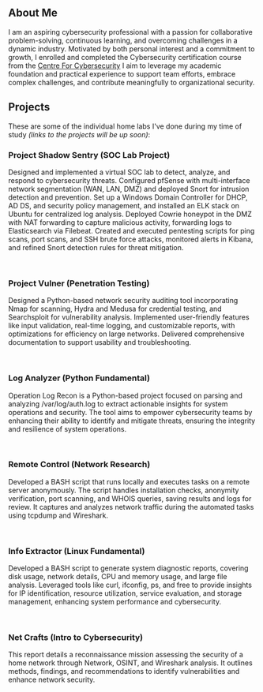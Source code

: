 ## About Me
I am an aspiring cybersecurity professional with a passion for collaborative problem-solving, continuous learning, and overcoming challenges in a dynamic industry. Motivated by both personal interest and a commitment to growth, I enrolled and completed the Cybersecurity certification course from the [Centre For Cybersecurity](https://www.centreforcybersecurity.com/en-sg)  I aim to leverage my academic foundation and practical experience to support team efforts, embrace complex challenges, and contribute meaningfully to organizational security. 

## Projects
These are some of the individual home labs I've done during my time of study *(links to the projects will be up soon)*:

### Project Shadow Sentry (SOC Lab Project)
Designed and implemented a virtual SOC lab to detect, analyze, and respond to cybersecurity threats. Configured pfSense with multi-interface network segmentation (WAN, LAN, DMZ) and deployed Snort for intrusion detection and prevention. Set up a Windows Domain Controller for DHCP, AD DS, and security policy management, and installed an ELK stack on Ubuntu for centralized log analysis. Deployed Cowrie honeypot in the DMZ with NAT forwarding to capture malicious activity, forwarding logs to Elasticsearch via Filebeat. Created and executed pentesting scripts for ping scans, port scans, and SSH brute force attacks, monitored alerts in Kibana, and refined Snort detection rules for threat mitigation.

<br>

### Project Vulner (Penetration Testing)
Designed a Python-based network security auditing tool incorporating Nmap for scanning, Hydra and Medusa for credential testing, and Searchsploit for vulnerability analysis. Implemented user-friendly features like input validation, real-time logging, and customizable reports, with optimizations for efficiency on large networks. Delivered comprehensive documentation to support usability and troubleshooting.

<br>

### Log Analyzer (Python Fundamental)
Operation Log Recon is a Python-based project focused on parsing and analyzing /var/log/auth.log to extract actionable insights for system operations and security. The tool aims to empower cybersecurity teams by enhancing their ability to identify and mitigate threats, ensuring the integrity and resilience of system operations.

<br>

### Remote Control (Network Research) 
Developed a BASH script that runs locally and executes tasks on a remote server anonymously. The script handles installation checks, anonymity verification, port scanning, and WHOIS queries, saving results and logs for review. It captures and analyzes network traffic during the automated tasks using tcpdump and Wireshark. 

<br>

### Info Extractor (Linux Fundamental) 
Developed a BASH script to generate system diagnostic reports, covering disk usage, network details, CPU and memory usage, and large file analysis. Leveraged tools like curl, ifconfig, ps, and free to provide insights for IP identification, resource utilization, service evaluation, and storage management, enhancing system performance and cybersecurity. 

<br>

### Net Crafts (Intro to Cybersecurity) 
This report details a reconnaissance mission assessing the security of a home network through Network, OSINT, and Wireshark analysis. It outlines methods, findings, and recommendations to identify vulnerabilities and enhance network security.

<br>
